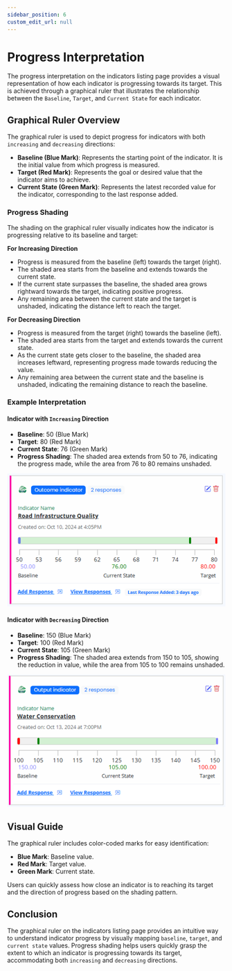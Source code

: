 ```yaml
---
sidebar_position: 6
custom_edit_url: null
---
```


# Progress Interpretation

The progress interpretation on the indicators listing page provides a visual representation of how each indicator is progressing towards its target. This is achieved through a graphical ruler that illustrates the relationship between the `Baseline`, `Target`, and `Current State` for each indicator.

## Graphical Ruler Overview

The graphical ruler is used to depict progress for indicators with both `increasing` and `decreasing` directions:

- **Baseline (Blue Mark)**: Represents the starting point of the indicator. It is the initial value from which progress is measured.
- **Target (Red Mark)**: Represents the goal or desired value that the indicator aims to achieve.
- **Current State (Green Mark)**: Represents the latest recorded value for the indicator, corresponding to the last response added.

### Progress Shading

The shading on the graphical ruler visually indicates how the indicator is progressing relative to its baseline and target:

**For Increasing Direction**
   - Progress is measured from the baseline (left) towards the target (right).
   - The shaded area starts from the baseline and extends towards the current state.
   - If the current state surpasses the baseline, the shaded area grows rightward towards the target, indicating positive progress.
   - Any remaining area between the current state and the target is unshaded, indicating the distance left to reach the target.

**For Decreasing Direction**
   - Progress is measured from the target (right) towards the baseline (left).
   - The shaded area starts from the target and extends towards the current state.
   - As the current state gets closer to the baseline, the shaded area increases leftward, representing progress made towards reducing the value.
   - Any remaining area between the current state and the baseline is unshaded, indicating the remaining distance to reach the baseline.

### Example Interpretation

#### Indicator with `Increasing` Direction
   - **Baseline**: 50 (Blue Mark)
   - **Target**: 80 (Red Mark)
   - **Current State**: 76 (Green Mark)
   - **Progress Shading**: The shaded area extends from 50 to 76, indicating the progress made, while the area from 76 to 80 remains unshaded.

![Indicator Increasing Direction](./img/increase-direction.png)

#### Indicator with `Decreasing` Direction
   - **Baseline**: 150 (Blue Mark)
   - **Target**: 100 (Red Mark)
   - **Current State**: 105 (Green Mark)
   - **Progress Shading**: The shaded area extends from 150 to 105, showing the reduction in value, while the area from 105 to 100 remains unshaded.

![Indicator Increasing Direction](./img/decrease-direction.png)

## Visual Guide

The graphical ruler includes color-coded marks for easy identification:
- **Blue Mark**: Baseline value.
- **Red Mark**: Target value.
- **Green Mark**: Current state.

Users can quickly assess how close an indicator is to reaching its target and the direction of progress based on the shading pattern.

## Conclusion

The graphical ruler on the indicators listing page provides an intuitive way to understand indicator progress by visually mapping `baseline`, `target`, and `current state` values. Progress shading helps users quickly grasp the extent to which an indicator is progressing towards its target, accommodating both `increasing` and `decreasing` directions.

